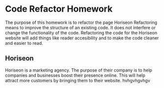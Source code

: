# Code Refactor Homework
The purpose of this homework is to refactor the page Horiseon 
Refactoring means to improve the structure of an existing code. It does not interfere or change the functionality of the code.
Refactoring the code for the Horiseon website will add things like reader accesibility and to make the code cleaner and easier to read.

## Horiseon

Horiseon is a marketing agency. The purpose of their company is to help companies and businesses boost their presence online. 
This will help attract more customers by bringing them to their website.
hvhgvhgvhgv
